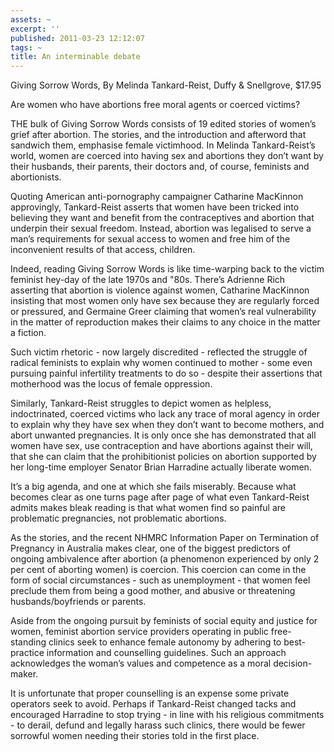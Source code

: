 ```yaml
---
assets: ~
excerpt: ''
published: 2011-03-23 12:12:07
tags: ~
title: An interminable debate
---
```

Giving Sorrow Words, By Melinda Tankard-Reist, Duffy & Snellgrove,
$17.95

Are women who have abortions free moral agents or coerced victims?

THE bulk of Giving Sorrow Words consists of 19 edited stories of women’s
grief after abortion. The stories, and the introduction and afterword
that sandwich them, emphasise female victimhood. In Melinda
Tankard-Reist’s world, women are coerced into having sex and abortions
they don’t want by their husbands, their parents, their doctors and, of
course, feminists and abortionists.

Quoting American anti-pornography campaigner Catharine MacKinnon
approvingly, Tankard-Reist asserts that women have been tricked into
believing they want and benefit from the contraceptives and abortion
that underpin their sexual freedom. Instead, abortion was legalised to
serve a man’s requirements for sexual access to women and free him of
the inconvenient results of that access, children.

Indeed, reading Giving Sorrow Words is like time-warping back to the
victim feminist hey-day of the late 1970s and "80s. There’s Adrienne
Rich asserting that abortion is violence against women, Catharine
MacKinnon insisting that most women only have sex because they are
regularly forced or pressured, and Germaine Greer claiming that women’s
real vulnerability in the matter of reproduction makes their claims to
any choice in the matter a fiction.

Such victim rhetoric - now largely discredited - reflected the struggle
of radical feminists to explain why women continued to mother - some
even pursuing painful infertility treatments to do so - despite their
assertions that motherhood was the locus of female oppression.

Similarly, Tankard-Reist struggles to depict women as helpless,
indoctrinated, coerced victims who lack any trace of moral agency in
order to explain why they have sex when they don’t want to become
mothers, and abort unwanted pregnancies. It is only once she has
demonstrated that all women have sex, use contraception and have
abortions against their will, that she can claim that the prohibitionist
policies on abortion supported by her long-time employer Senator Brian
Harradine actually liberate women.

It’s a big agenda, and one at which she fails miserably. Because what
becomes clear as one turns page after page of what even Tankard-Reist
admits makes bleak reading is that what women find so painful are
problematic pregnancies, not problematic abortions.

As the stories, and the recent NHMRC Information Paper on Termination of
Pregnancy in Australia makes clear, one of the biggest predictors of
ongoing ambivalence after abortion (a phenomenon experienced by only 2
per cent of aborting women) is coercion. This coercion can come in the
form of social circumstances - such as unemployment - that women feel
preclude them from being a good mother, and abusive or threatening
husbands/boyfriends or parents.

Aside from the ongoing pursuit by feminists of social equity and justice
for women, feminist abortion service providers operating in public
free-standing clinics seek to enhance female autonomy by adhering to
best-practice information and counselling guidelines. Such an approach
acknowledges the woman’s values and competence as a moral
decision-maker.

It is unfortunate that proper counselling is an expense some private
operators seek to avoid. Perhaps if Tankard-Reist changed tacks and
encouraged Harradine to stop trying - in line with his religious
commitments - to derail, defund and legally harass such clinics, there
would be fewer sorrowful women needing their stories told in the first
place.